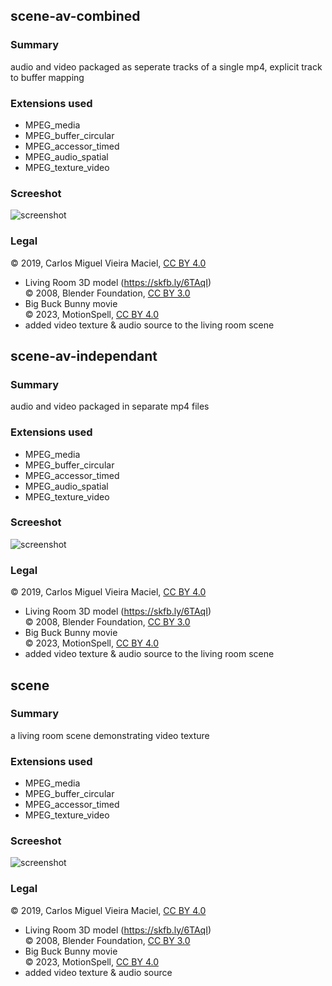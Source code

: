 ## scene-av-combined

### Summary
audio and video packaged as seperate tracks of a single mp4, explicit track to buffer mapping


### Extensions used

- MPEG_media
- MPEG_buffer_circular
- MPEG_accessor_timed
- MPEG_audio_spatial
- MPEG_texture_video

### Screeshot
![screenshot](metadata/scene.jpg)

### Legal

&#169; 2019, Carlos Miguel Vieira Maciel, <a alt="license" href="https://creativecommons.org/licenses/by/4.0/">CC BY 4.0</a><br/>
  - Living Room 3D model (https://skfb.ly/6TAqI)<br/>
&#169; 2008, Blender Foundation, <a alt="license" href="https://creativecommons.org/licenses/by/3.0/">CC BY 3.0</a><br/>
  - Big Buck Bunny movie<br/>
&#169; 2023, MotionSpell, <a alt="license" href="https://creativecommons.org/licenses/by/4.0/">CC BY 4.0</a><br/>
  - added video texture & audio source to the living room scene<br/>
## scene-av-independant

### Summary
audio and video packaged in separate mp4 files


### Extensions used

- MPEG_media
- MPEG_buffer_circular
- MPEG_accessor_timed
- MPEG_audio_spatial
- MPEG_texture_video

### Screeshot
![screenshot](metadata/scene.jpg)

### Legal

&#169; 2019, Carlos Miguel Vieira Maciel, <a alt="license" href="https://creativecommons.org/licenses/by/4.0/">CC BY 4.0</a><br/>
  - Living Room 3D model (https://skfb.ly/6TAqI)<br/>
&#169; 2008, Blender Foundation, <a alt="license" href="https://creativecommons.org/licenses/by/3.0/">CC BY 3.0</a><br/>
  - Big Buck Bunny movie<br/>
&#169; 2023, MotionSpell, <a alt="license" href="https://creativecommons.org/licenses/by/4.0/">CC BY 4.0</a><br/>
  - added video texture & audio source to the living room scene<br/>
## scene

### Summary
a living room scene demonstrating video texture


### Extensions used

- MPEG_media
- MPEG_buffer_circular
- MPEG_accessor_timed
- MPEG_texture_video

### Screeshot
![screenshot](metadata/scene.jpg)

### Legal

&#169; 2019, Carlos Miguel Vieira Maciel, <a alt="license" href="https://creativecommons.org/licenses/by/4.0/">CC BY 4.0</a><br/>
  - Living Room 3D model (https://skfb.ly/6TAqI)<br/>
&#169; 2008, Blender Foundation, <a alt="license" href="https://creativecommons.org/licenses/by/3.0/">CC BY 3.0</a><br/>
  - Big Buck Bunny movie<br/>
&#169; 2023, MotionSpell, <a alt="license" href="https://creativecommons.org/licenses/by/4.0/">CC BY 4.0</a><br/>
  - added video texture & audio source<br/>